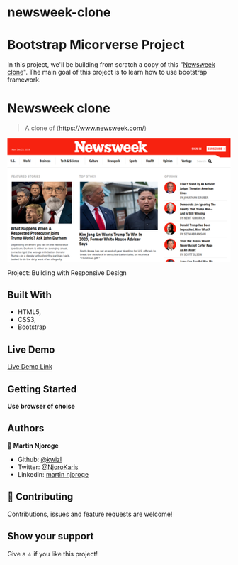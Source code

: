 # newsweek-clone

# Bootstrap Micorverse Project

In this project, we'll be building from scratch a copy of this "[Newsweek clone](https://www.newsweek.com/)". The main goal of this project is to learn how to use bootstrap framework.

# Newsweek clone

> A clone of (https://www.newsweek.com/)

![screenshot](screenshot/screenshot.png)

Project: Building with Responsive Design

## Built With

- HTML5,
- CSS3,
- Bootstrap

## Live Demo

[Live Demo Link](https://raw.githack.com/kwizl/newsweek-clone/dev/index.html)

## Getting Started

**Use browser of choise**

## Authors

👤 **Martin Njoroge**

- Github: [@kwizl](https://github.com/kwizl)
- Twitter: [@NjoroKaris](https://twitter.com/NjoroKaris)
- Linkedin: [martin njoroge](https://www.linkedin.com/in/martin-njoroge-098774110/)

## 🤝 Contributing

Contributions, issues and feature requests are welcome!

## Show your support

Give a ⭐️ if you like this project!
